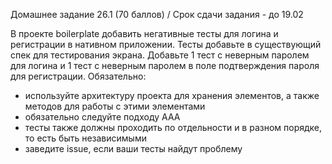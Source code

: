 Домашнее задание 26.1 (70 баллов) / Срок сдачи задания - до 19.02

В проекте boilerplate добавить негативные тесты для логина и регистрации в нативном приложении. Тесты добавьте в существующий спек для тестирования экрана. Добавьте 1 тест с неверным паролем для логина и 1 тест с неверным паролем в поле подтверждения пароля для регистрации.
Обязательно:
- используйте архитектуру проекта для хранения элементов, а также методов для работы с этими элементами
- обязательно следуйте подходу ААА
- тесты также должны проходить по отдельности и в разном порядке, то есть быть независимыми
- заведите issue, если ваши тесты найдут проблему